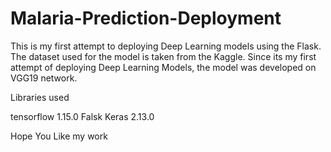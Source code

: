 # Malaria-Prediction-Deployment
This is my first attempt to deploying Deep Learning models using the Flask. The dataset used for the model is taken from the Kaggle. Since its my first attempt of deploying Deep Learning Models, the model was developed on VGG19 network.

Libraries used 

tensorflow 1.15.0
Falsk
Keras 2.13.0

Hope You Like my work
